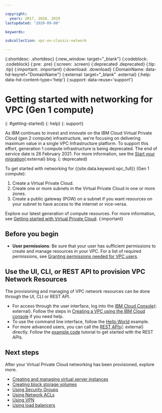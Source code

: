 ```yaml
---

copyright:
  years: 2017, 2018, 2019
lastupdated: "2020-09-08"

keywords:

subcollection: vpc-on-classic-network

---
```


{:shortdesc: .shortdesc}
{:new_window: target="_blank"}
{:codeblock: .codeblock}
{:pre: .pre}
{:screen: .screen}
{:deprecated .deprecated}
{:tip: .tip}
{:important: .important}
{:download: .download}
{:DomainName: data-hd-keyref="DomainName"}
{:external: target="_blank" .external}
{:help: data-hd-content-type='help'}
{:support: data-reuse='support'}

# Getting started with networking for VPC (Gen 1 compute)
{: #getting-started}
{: help}
{: support}

As IBM continues to invest and innovate on the IBM Cloud Virtual Private Cloud (gen 2 compute) infrastructure, we're focusing on delivering maximum value in a single VPC Infrastructure platform. To support this effort, generation 1 compute infrastructure is being deprecated. The end of service date is 26 February 2021. For more information, see the [Start your migration](https://www.ibm.com/cloud/blog/announcements/start-your-vpc-gen1-to-vpc-gen2-migration){:external} blog.
{: deprecated}

To get started with networking for {{site.data.keyword.vpc_full}} (Gen 1 compute):

1. Create a Virtual Private Cloud.
2. Create one or more subnets in the Virtual Private Cloud in one or more zones.
3. Create a public gateway (PGW) on a subnet if you want resources on your subnet to have access to the internet or vice-versa.

Explore our latest generation of compute resources. For more information, see [Getting started with Virtual Private Cloud](/docs/vpc?topic=vpc-getting-started).
{:important}

## Before you begin

 * **User permissions**: Be sure that your user has sufficient permissions to create and manage resources in your VPC. For a list of required permissions, see [Granting permissions needed for VPC users](/docs/vpc-on-classic?topic=vpc-on-classic-managing-user-permissions-for-vpc-resources).

## Use the UI, CLI, or REST API to provision VPC Network Resources

The provisioning and managing of VPC network resources can be done through the UI, CLI or REST API.

* For access through the user interface, log into the [IBM Cloud Console](https://{DomainName}/vpc){: external}. Follow the steps in [Creating a VPC using the IBM Cloud console](/docs/vpc-on-classic?topic=vpc-on-classic-creating-a-vpc-using-the-ibm-cloud-console) if you need help.
* To use the command line interface, follow the [Hello World](/docs/vpc-on-classic?topic=vpc-on-classic-creating-a-vpc-using-the-ibm-cloud-cli) example.
* For more advanced users, you can call the [REST APIs](https://{DomainName}/apidocs/vpc-on-classic){: external} directly. Follow the [example code](/docs/vpc-on-classic?topic=vpc-on-classic-creating-a-vpc-using-the-rest-apis) tutorial to get started with the REST APIs.

## Next steps

After your Virtual Private Cloud networking has been provisioned, explore more.

* [Creating and managing virtual server instances](/docs/vpc-on-classic?topic=vpc-on-classic-creating-and-managing-virtual-server-instances)
* [Creating block storage volumes](/docs/vpc-on-classic-block-storage?topic=vpc-on-classic-block-storage-creating-block-storage)
* [Using Security Groups](/docs/vpc-on-classic-network?topic=vpc-on-classic-network-setting-up-security-groups-using-the-cli)
* [Using Network ACLs](/docs/vpc-on-classic-network?topic=vpc-on-classic-network-setting-up-network-acls)
* [Using VPN](/docs/vpc-on-classic-network?topic=vpc-on-classic-network---using-vpn-with-your-vpc)
* [Using load balancers](/docs/vpc-on-classic-network?topic=vpc-on-classic-network---using-load-balancers-in-ibm-cloud-vpc)
